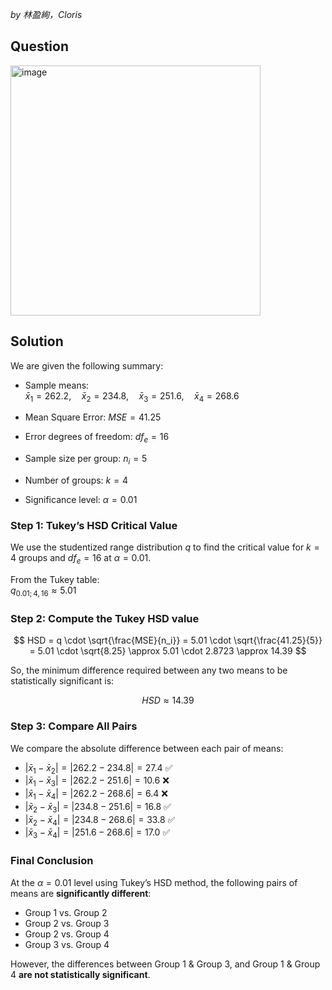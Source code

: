 *by 林盈絢，Cloris*

## Question

<img width="400" alt="image" src="https://github.com/user-attachments/assets/49f1d3ad-cdb3-4979-ad51-5fa2f79b13ad" />


## Solution

We are given the following summary:

- Sample means:  
  $\bar{x}_1 = 262.2,\quad \bar{x}_2 = 234.8,\quad \bar{x}_3 = 251.6,\quad \bar{x}_4 = 268.6$

- Mean Square Error: $MSE = 41.25$  
- Error degrees of freedom: $df_e = 16$  
- Sample size per group: $n_i = 5$  
- Number of groups: $k = 4$  
- Significance level: $\alpha = 0.01$


### Step 1: Tukey’s HSD Critical Value

We use the studentized range distribution $q$ to find the critical value for $k = 4$ groups and $df_e = 16$ at $\alpha = 0.01$.

From the Tukey table:  
$q_{0.01; 4, 16} \approx 5.01$


### Step 2: Compute the Tukey HSD value

$$
HSD = q \cdot \sqrt{\frac{MSE}{n_i}} = 5.01 \cdot \sqrt{\frac{41.25}{5}} = 5.01 \cdot \sqrt{8.25} \approx 5.01 \cdot 2.8723 \approx 14.39
$$

So, the minimum difference required between any two means to be statistically significant is:

$$
HSD \approx 14.39
$$


### Step 3: Compare All Pairs

We compare the absolute difference between each pair of means:

- $|\bar{x}_1 - \bar{x}_2| = |262.2 - 234.8| = 27.4$ ✅  
- $|\bar{x}_1 - \bar{x}_3| = |262.2 - 251.6| = 10.6$ ❌  
- $|\bar{x}_1 - \bar{x}_4| = |262.2 - 268.6| = 6.4$ ❌  
- $|\bar{x}_2 - \bar{x}_3| = |234.8 - 251.6| = 16.8$ ✅  
- $|\bar{x}_2 - \bar{x}_4| = |234.8 - 268.6| = 33.8$ ✅  
- $|\bar{x}_3 - \bar{x}_4| = |251.6 - 268.6| = 17.0$ ✅


### Final Conclusion

At the $\alpha = 0.01$ level using Tukey’s HSD method, the following pairs of means are **significantly different**:

- Group 1 vs. Group 2  
- Group 2 vs. Group 3  
- Group 2 vs. Group 4  
- Group 3 vs. Group 4

However, the differences between Group 1 & Group 3, and Group 1 & Group 4 **are not statistically significant**.

